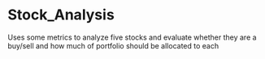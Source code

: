# Stock_Analysis
Uses some metrics to analyze five stocks and evaluate whether they are a buy/sell and how much of portfolio should be allocated to each
